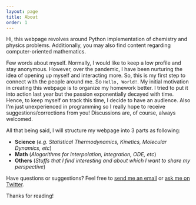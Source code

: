 ```yaml
---
layout: page
title: About
order: 1
---
```


<p class="message">
  Hi, this webpage revolves around Python implementation of chemistry and physics problems. Additionally, you may also find content regarding computer-oriented mathematics.
</p>

Few words about myself. Normally, I would like to keep a low profile and stay anonymous. However, over the pandemic, I have been nurturing the idea of opening up myself and interacting more. So, this is my first step to connect with the people around me. So `Hello, World!`. My initial motivation in creating this webpage is to organize my homework better. I tried to put it into action last year but the passion exponentially decayed with time. Hence, to keep myself on track this time, I decide to have an audience. Also I'm just unexperienced in programming so I really hope to receive suggestions/corrections from you! Discussions are, of course, always welcomed. 

All that being said, I will structure my webpage into 3 parts as following:
* **Science** (*e.g. Statistical Thermodynamics, Kinetics, Molecular Dynamics, etc*)
* **Math** (*Alogorithms for Interpolation, Integration, ODE, etc*)
* **Others** (*Stuffs that I find interesting and about which I want to share my perspective*)




Have questions or suggestions? Feel free to [send me an email](mailto:nguyed99@zedat.fu-berlin.de) or [ask me on Twitter](https://twitter.com/psireal99).

Thanks for reading!
